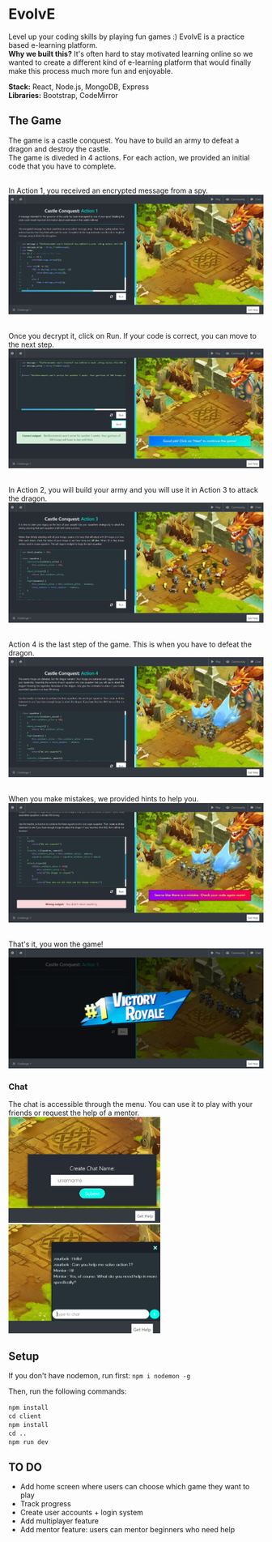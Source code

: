 # EvolvE 
Level up your coding skills by playing fun games :)
EvolvE is a practice based e-learning platform. <br>
**Why we built this?** It's often hard to stay motivated learning online so we wanted to create a different kind of e-learning platform that would finally make this process much more fun and enjoyable.

**Stack:** React, Node.js, MongoDB, Express <br>
**Libraries:** Bootstrap, CodeMirror

## The Game
The game is a castle conquest. You have to build an army to defeat a dragon and destroy the castle. <br>
The game is diveded in 4 actions. For each action, we provided an initial code that you have to complete. <br><br>

In Action 1, you received an encrypted message from a spy. <br>
![Alt text](https://github.com/ztsorojev/React_Game-Teach-Code/blob/master/screenshot2.PNG) <br><br>

Once you decrypt it, click on Run. If your code is correct, you can move to the next step. <br>
![Alt text](https://github.com/ztsorojev/React_Game-Teach-Code/blob/master/screenshot3.PNG) <br><br>

In Action 2, you will build your army and you will use it in Action 3 to attack the dragon. <br>
![Alt text](https://github.com/ztsorojev/React_Game-Teach-Code/blob/master/screenshot4.PNG) <br><br>

Action 4 is the last step of the game. This is when you have to defeat the dragon. <br>
![Alt text](https://github.com/ztsorojev/React_Game-Teach-Code/blob/master/screenshot5.PNG) <br><br>

When you make mistakes, we provided hints to help you. <br>
![Alt text](https://github.com/ztsorojev/React_Game-Teach-Code/blob/master/screenshot6.PNG) <br><br>

That's it, you won the game! <br>
![Alt text](https://github.com/ztsorojev/React_Game-Teach-Code/blob/master/screenshot7.PNG)

### Chat
The chat is accessible through the menu. You can use it to play with your friends or request the help of a mentor.
<img src="https://github.com/ztsorojev/React_Game-Teach-Code/blob/master/chat_username.PNG" width="300" />   
<img src="https://github.com/ztsorojev/React_Game-Teach-Code/blob/master/chat.PNG" width="300" />

## Setup

If you don't have nodemon, run first: `npm i nodemon -g`

Then, run the following commands:

`npm install` <br>
`cd client` <br>
`npm install` <br>
`cd ..` <br>
`npm run dev`

## TO DO

* Add home screen where users can choose which game they want to play
* Track progress
* Create user accounts + login system
* Add multiplayer feature
* Add mentor feature: users can mentor beginners who need help
